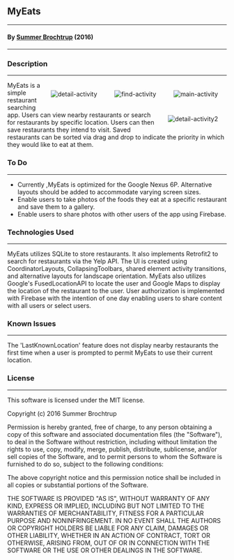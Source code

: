 ## MyEats

---

#### By [Summer Brochtrup](https://www.linkedin.com/in/summerbrochtrup) (2016)

---

### Description

---

<img style="float: right;margin:20px;" alt="main-activity" src="https://raw.githubusercontent.com/summerbr/myeats/master/mainactivity.png">
<img style="float: right;margin:20px;" alt="find-activity" src="https://raw.githubusercontent.com/summerbr/myeats/master/findactivity.png">
<img style="float: right;margin:20px;" alt="detail-activity" src="https://raw.githubusercontent.com/summerbr/myeats/master/detailactivity.png">
<img style="float: right;margin:20px;" alt="detail-activity2" src="https://raw.githubusercontent.com/summerbr/myeats/master/detailactivity2.png">

MyEats is a simple restaurant searching app. Users can view nearby restaurants or search for restaurants by specific location. Users can then save restaurants they intend to visit. Saved restaurants can be sorted via drag and drop to indicate the priority in which they would like to eat at them.

### To Do

---

* Currently ,MyEats is optimized for the Google Nexus 6P. Alternative layouts should be added to accommodate varying screen sizes.
* Enable users to take photos of the foods they eat at a specific restaurant and save them to a gallery.
* Enable users to share photos with other users of the app using Firebase.

### Technologies Used

---

MyEats utilizes SQLite to store restaurants. It also implements Retrofit2 to search for restaurants via the Yelp API. The UI is created using CoordinatorLayouts, CollapsingToolbars, shared element activity transitions, and alternative layouts for landscape orientation. MyEats also utilizes Google's FusedLocationAPI to locate the user and Google Maps to display the location of the restaurant to the user. User authorization is implemented with Firebase with the intention of one day enabling users to share content with all users or select users.

### Known Issues

---

The 'LastKnownLocation' feature does not display nearby restaurants the first time when a user is prompted to permit MyEats to use their current location.

### License

---

This software is licensed under the MIT license.

Copyright (c) 2016 Summer Brochtrup

Permission is hereby granted, free of charge, to any person obtaining a copy of this software and associated documentation files (the "Software"), to deal in the Software without restriction, including without limitation the rights to use, copy, modify, merge, publish, distribute, sublicense, and/or sell copies of the Software, and to permit persons to whom the Software is furnished to do so, subject to the following conditions:

The above copyright notice and this permission notice shall be included in all copies or substantial portions of the Software.

THE SOFTWARE IS PROVIDED "AS IS", WITHOUT WARRANTY OF ANY KIND, EXPRESS OR IMPLIED, INCLUDING BUT NOT LIMITED TO THE WARRANTIES OF MERCHANTABILITY, FITNESS FOR A PARTICULAR PURPOSE AND NONINFRINGEMENT. IN NO EVENT SHALL THE AUTHORS OR COPYRIGHT HOLDERS BE LIABLE FOR ANY CLAIM, DAMAGES OR OTHER LIABILITY, WHETHER IN AN ACTION OF CONTRACT, TORT OR OTHERWISE, ARISING FROM, OUT OF OR IN CONNECTION WITH THE SOFTWARE OR THE USE OR OTHER DEALINGS IN THE SOFTWARE.
